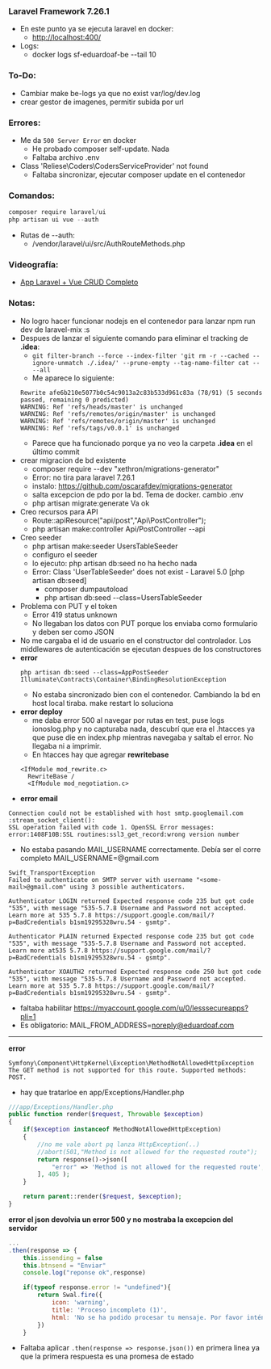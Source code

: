 ### Laravel Framework 7.26.1
- En este punto ya se ejecuta laravel en docker:
    - [http://localhost:400/](http://localhost:400/)
- Logs:
    - docker logs sf-eduardoaf-be --tail 10

### To-Do:
- Cambiar make be-logs ya que no exist var/log/dev.log
- crear gestor de imagenes, permitir subida por url

### Errores:
- Me da `500 Server Error` en docker
    - He probado composer self-update. Nada
    - Faltaba archivo .env
- Class 'Reliese\Coders\CodersServiceProvider' not found
    - Faltaba sincronizar, ejecutar composer update en el contenedor    

### Comandos:
```js
composer require laravel/ui
php artisan ui vue --auth
```
- Rutas de --auth: 
    - /vendor/laravel/ui/src/AuthRouteMethods.php

### Videografía:
- [App Laravel + Vue CRUD Completo](https://www.youtube.com/watch?v=UzegdHgNEF4&t=1785s)

### Notas:
- No logro hacer funcionar nodejs en el contenedor para lanzar npm run dev de laravel-mix :s
- Despues de lanzar el siguiente comando para eliminar el tracking de **.idea**:
    - `git filter-branch --force --index-filter 'git rm -r --cached --ignore-unmatch ./.idea/' --prune-empty --tag-name-filter cat -- --all`
    - Me aparece lo siguiente:
    ```
    Rewrite afe6b210e5077b0c54c9013a2c83b533d961c83a (78/91) (5 seconds passed, remaining 0 predicted)    
    WARNING: Ref 'refs/heads/master' is unchanged
    WARNING: Ref 'refs/remotes/origin/master' is unchanged
    WARNING: Ref 'refs/remotes/origin/master' is unchanged
    WARNING: Ref 'refs/tags/v0.0.1' is unchanged
    ```
    - Parece que ha funcionado porque ya no veo la carpeta **.idea** en el último commit
- crear migracion de bd existente
    - composer require --dev "xethron/migrations-generator"
    - Error: no tira para laravel 7.26.1
    - instalo: https://github.com/oscarafdev/migrations-generator
    - salta excepcion de pdo por la bd. Tema de docker. cambio .env
    - php artisan migrate:generate Va ok
- Creo recursos para API
    - Route::apiResource("api/post","Api\PostController");
    - php artisan make:controller Api/PostController --api
- Creo seeder    
    - php artisan make:seeder UsersTableSeeder
    - configuro el seeder
    - lo ejecuto: php artisan db:seed no ha hecho nada
    - Error: Class 'UserTableSeeder' does not exist - Laravel 5.0 [php artisan db:seed]
        - composer dumpautoload
        - php artisan db:seed --class=UsersTableSeeder
- Problema con PUT y el token
    - Error 419 status unknown
    - No llegaban los datos con PUT porque los enviaba como formulario y deben ser como JSON    
- No me cargaba el id de usuario en el constructor del controlador. Los middlewares de autenticación se ejecutan despues de los constructores
- **error**
    ```
    php artisan db:seed --class=AppPostSeeder
    Illuminate\Contracts\Container\BindingResolutionException 
    ```
    - No estaba sincronizado bien con el contenedor. Cambiando la bd en host local tiraba. make restart lo soluciona
- **error deploy**
    - me daba error 500 al navegar por rutas en test, puse logs ionoslog.php y no capturaba nada, descubrí que era el .htacces ya 
    que puse die en index.php mientras navegaba y saltab el error. No llegaba ni a imprimir.
    - En htacces hay que agregar **rewritebase**
    ```
    <IfModule mod_rewrite.c>
      RewriteBase /
      <IfModule mod_negotiation.c>
    ```
- **error email**
```
Connection could not be established with host smtp.googlemail.com :stream_socket_client(): 
SSL operation failed with code 1. OpenSSL Error messages: error:1408F10B:SSL routines:ssl3_get_record:wrong version number
```
- No estaba pasando MAIL_USERNAME correctamente. Debía ser el corre completo MAIL_USERNAME=<username>@gmail.com
```
Swift_TransportException
Failed to authenticate on SMTP server with username "<some-mail>@gmail.com" using 3 possible authenticators. 

Authenticator LOGIN returned Expected response code 235 but got code "535", with message "535-5.7.8 Username and Password not accepted. 
Learn more at 535 5.7.8 https://support.google.com/mail/?p=BadCredentials b1sm19295328wru.54 - gsmtp". 

Authenticator PLAIN returned Expected response code 235 but got code "535", with message "535-5.7.8 Username and Password not accepted. 
Learn more at535 5.7.8 https://support.google.com/mail/?p=BadCredentials b1sm19295328wru.54 - gsmtp". 

Authenticator XOAUTH2 returned Expected response code 250 but got code "535", with message "535-5.7.8 Username and Password not accepted. 
Learn more at 535 5.7.8 https://support.google.com/mail/?p=BadCredentials b1sm19295328wru.54 - gsmtp".
```
- faltaba habilitar https://myaccount.google.com/u/0/lesssecureapps?pli=1
- Es obligatorio: MAIL_FROM_ADDRESS=noreply@eduardoaf.com
****
**error**
```
Symfony\Component\HttpKernel\Exception\MethodNotAllowedHttpException
The GET method is not supported for this route. Supported methods: POST.
```
- hay que tratarloe en app/Exceptions/Handler.php
```php
///app/Exceptions/Handler.php
public function render($request, Throwable $exception)
{
    if($exception instanceof MethodNotAllowedHttpException)
    {
        //no me vale abort pq lanza HttpException(..)
        //abort(501,"Method is not allowed for the requested route");
        return response()->json([
            "error" => 'Method is not allowed for the requested route',
        ], 405 );
    }

    return parent::render($request, $exception);
}
```
**error el json devolvia un error 500 y no mostraba la excepcion del servidor**
```js
...
.then(response => {
    this.issending = false
    this.btnsend = "Enviar"
    console.log("reponse ok",response)

    if(typeof response.error != "undefined"){
        return Swal.fire({
            icon: 'warning',
            title: 'Proceso incompleto (1)',
            html: 'No se ha podido procesar tu mensaje. Por favor inténtalo más tarde. Disculpa las molestias. <br/>'+response.error,
        })
    }
```
- Faltaba aplicar `.then(response => response.json())` en primera linea ya que la primera respuesta es una promesa de estado
